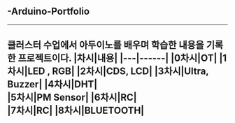 ## -Arduino-Portfolio
--------
 클러스터 수업에서 아두이노를 배우며 학습한 내용을 기록한 프로젝트이다. 
 |차시|내용|
 |---|------|
 |0차시|OT|
 |1차시|LED , RGB|
 |2차시|CDS, LCD|
 |3차시|Ultra, Buzzer|
 |4차시|DHT|   
 |5차시|PM Sensor|
 |6차시|RC|  
 |7차시|RC|
 |8차시|BLUETOOTH|
---------
